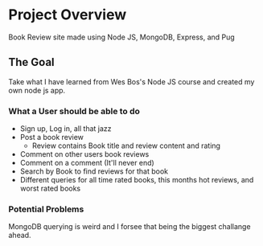# Project Overview

Book Review site made using Node JS, MongoDB, Express, and Pug

## The Goal

Take what I have learned from Wes Bos's Node JS course and created my own node js app.

### What a User should be able to do 

* Sign up, Log in, all that jazz
* Post a book review
  * Review contains Book title and review content and rating
* Comment on other users book reviews
* Comment on a comment (It'll never end)
* Search by Book to find reviews for that book
* Different queries for all time rated books, this months hot reviews, and worst rated books

### Potential Problems

MongoDB querying is weird and I forsee that being the biggest challange ahead.
